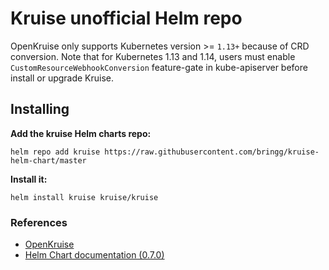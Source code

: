 # Kruise unofficial Helm repo

OpenKruise only supports Kubernetes version >= `1.13+` because of CRD conversion.
Note that for Kubernetes 1.13 and 1.14, users must enable `CustomResourceWebhookConversion` feature-gate in kube-apiserver before install or upgrade Kruise.

## Installing

**Add the kruise Helm charts repo:**

```shell
helm repo add kruise https://raw.githubusercontent.com/bringg/kruise-helm-chart/master
```

**Install it:**

```shell
helm install kruise kruise/kruise
```

### References
- [OpenKruise](https://openkruise.io)
- [Helm Chart documentation (0.7.0)](https://github.com/openkruise/kruise/tree/master/charts/kruise/v0.7.0)
